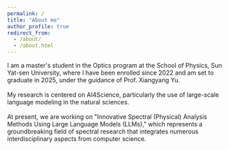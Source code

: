 ```yaml
---
permalink: /
title: "About me"
author_profile: true
redirect_from: 
  - /about/
  - /about.html
---
```


I am a master's student in the Optics program at the School of Physics, Sun Yat-sen University, where I have been enrolled since 2022 and am set to graduate in 2025, under the guidance of Prof. Xiangyang Yu.
<br/><br/>
My research is centered on AI4Science, particularly the use of large-scale language modeling in the natural sciences. 
<br/><br/>
At present, we are working on "Innovative Spectral (Physical) Analysis Methods Using Large Language Models (LLMs)," which represents a groundbreaking field of spectral research that integrates numerous interdisciplinary aspects from computer science.

